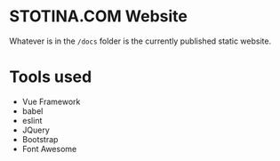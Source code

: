 # STOTINA.COM Website

Whatever is in the ```/docs``` folder is the currently published static website.

# Tools used

- Vue Framework
- babel
- eslint
- JQuery
- Bootstrap
- Font Awesome
